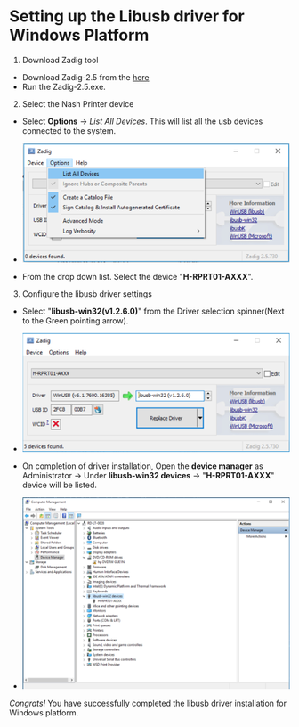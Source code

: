 # Setting up the Libusb driver for Windows Platform

1. Download Zadig tool

- Download Zadig-2.5 from the [here](https://zadig.akeo.ie/)
- Run the Zadig-2.5.exe.

2. Select the Nash Printer device

- Select **Options** -> *List All Devices*. This will list all the usb devices connected to the system.

- ![Image - List all Usb devices](/data/list_devices.png)

- From the drop down list. Select the device "**H-RPRT01-AXXX**".

3. Configure the libusb driver settings

- Select "**libusb-win32(v1.2.6.0)**" from the Driver selection spinner(Next to the Green pointing arrow).
- ![Image - Driver selection](\data\driver_selection.png)

- On completion of driver installation, Open the **device manager** as Administrator -> Under **libusb-win32 devices** -> "**H-RPRT01-AXXX**" device will be listed.

- ![Image - Driver Confirmation](\data\driver_confirmation.png)

*Congrats!* You have successfully completed the libusb driver installation for Windows platform.
